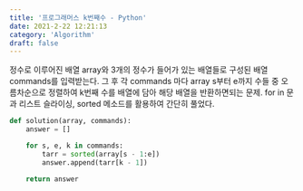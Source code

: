 ```yaml
---
title: '프로그래머스 k번째수 - Python'
date: 2021-2-22 12:21:13
category: 'Algorithm'
draft: false
---
```

정수로 이루어진 배열 array와 3개의 정수가 들어가 있는 배열들로 구성된 배열 commands를 입력받는다. 그 후 각 commands 마다 array s부터 e까지 수들 중 오름차순으로 정렬하여 k번째 수를 배열에 담아 해당 배열을 반환하면되는 문제. for in 문과 리스트 슬라이싱, sorted 메소드를 활용하여 간단히 풀었다.
```python
def solution(array, commands):
    answer = []

    for s, e, k in commands:
        tarr = sorted(array[s - 1:e])
        answer.append(tarr[k - 1])

    return answer

```